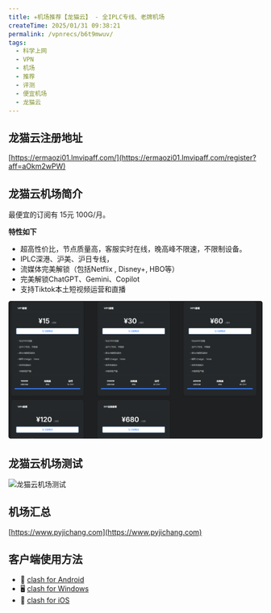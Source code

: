 ```yaml
---
title: ✈️机场推荐【龙猫云】 - 全IPLC专线、老牌机场
createTime: 2025/01/31 09:38:21
permalink: /vpnrecs/b6t9mwuv/
tags:
  - 科学上网
  - VPN
  - 机场
  - 推荐
  - 评测
  - 便宜机场
  - 龙猫云
---
```


## 龙猫云注册地址

[https://ermaozi01.lmvipaff.com/](https://ermaozi01.lmvipaff.com/register?aff=aOkm2wPW)

## 龙猫云机场简介

最便宜的订阅有 15元 100G/月。

**特性如下**

- 超高性价比，节点质量高，客服实时在线，晚高峰不限速，不限制设备。
- IPLC深港、沪美、沪日专线，
- 流媒体完美解锁（包括Netflix , Disney+, HBO等）
- 完美解锁ChatGPT、Gemini、Copilot
- 支持Tiktok本土短视频运营和直播

![龙猫云价格](images/机场推荐龙猫云/image.png)

## 龙猫云机场测试

![龙猫云机场测试](images/机场推荐龙猫云/image-1.png)

## 机场汇总

[https://www.pyjichang.com](https://www.pyjichang.com)

## 客户端使用方法

- 📱 [clash for Android](https://www.pyjichang.com/article/eh8f4n86/)
- 🖥 [clash for Windows](https://www.pyjichang.com/article/0gematwc/)
- 🍎 [clash for iOS](https://www.pyjichang.com/article/z747kgjd/)
